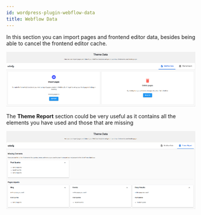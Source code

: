 ```yaml
---
id: wordpress-plugin-webflow-data
title: Webflow Data  
---
```


In this section you can import pages and frontend editor data, besides being able to cancel the frontend editor cache.

![](assets/webflowdata.png)

The **Theme Report** section could be very useful as it contains all the elements you have used and those that are missing

![](assets/webflowdata1.png)